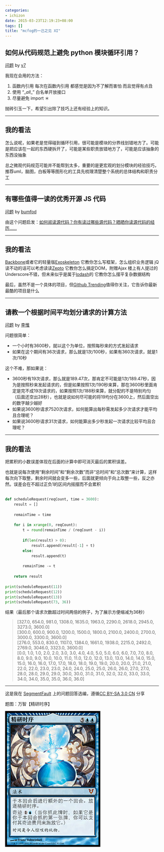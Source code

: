 ```yaml
---
categories:
- ichizon
date: 2015-03-23T12:19:23+08:00
tags: []
title: "mcfog的一己之见 XI"
---
```


<!--================================!-->

## 如何从代码规范上避免 python 模块循环引用？

[问题](http://segmentfault.com/q/1010000002518251) by [v7](http://segmentfault.com/u/v7)

我现在会用的方法：

 1. 函数内引用
        每次在函数内引用 都感觉是因为不了解而害怕
        而且觉得有点丑           
 2. 使用 “\__all__” 白名单开放接口       
 3. 尽量避免 import ＊

抛砖引玉一下，希望引出除了技巧上还有经验上的知识。

<!--more-->


---

## 我的看法

怎么说呢，如果老是觉得碰到循环引用，很可能是模块的分界线划错地方了。可能是把应该在一起的东西硬拆开了，可能是某些职责放错地方了，可能是应该抽象的东西没抽象

总之微观代码规范可能并不能帮到太多，重要的是更宏观的划分模块的经验技巧，推荐uml，脑图，白板等等图形化的工具先梳理清楚整个系统的总体结构和职责分工

---




<!--================================!-->

## 有哪些值得一读的优秀开源 JS 代码

[问题](http://segmentfault.com/q/1010000002396706) by [bumfod](http://segmentfault.com/u/bumfod)

由这个问题启发：[如何阅读源代码？你有读过哪些源代码？晒晒你读源代码的经历……](http://segmentfault.com/q/1010000002396186)

---

## 我的看法

[Backbone][1]或者它的轻量版[Exoskeleton][2] 它教你怎么写框架，怎么组织业务逻辑
jQ读不动的话可以考虑读读[Zepto][3] 它教你怎么搞定DOM，附赠Ajax 
楼上有人提过的Underscore不错，但未来似乎是属于[lodash][4]的  它教你怎么摆平复杂数据结构

最后，虽然不是一个具体的项目，但[Github Trending][5]值得你关注，它告诉你最新最酷的项目是什么


  [1]: http://backbonejs.org/docs/backbone.html
  [2]: https://github.com/paulmillr/exoskeleton/tree/master/lib
  [3]: https://github.com/madrobby/zepto/tree/master/src
  [4]: https://github.com/lodash/lodash/blob/master/lodash.js
  [5]: https://github.com/trending?l=javascript&since=weekly

---

<!--================================!-->

## 请教一个根据时间平均划分请求的计算方法

[问题](http://segmentfault.com/q/1010000000730167) by [李惟](http://segmentfault.com/u/liwei_161273)

问题很简单：

 - 一个小时有3600秒，就以这个为单位，按照每秒来的方式发起请求
 - 如果在这个期间有36次请求，那么就是1次/100秒，如果有360次请求，就是1次/10秒

这个不难，那如果说：

 - 3600秒有19次请求，那么就是189.47次，那肯定不可能是1次/189.47秒，因为是按照秒来发起请求的，但是如果按照1次/190秒来算，那在3600秒里面肯定是完不成19次请求的，如果按照1次/188秒来算，就分配的不是特别均匀（后面还空出28秒），也就是说如何尽可能的将19均分在3600上，然后面空出的数字越少越好
 - 如果说3600秒请求7520次请求，如何能算出每秒需发起多少次请求才能平均且合理呢？
 - 如果说3600秒请求31次请求，如何能算出多少秒发起一次请求比较平均且合理呢？

---

## 我的看法

把累积的小数误差体现在后面的计算中即可消灭最后的累积误差。

也就是说每次使用“剩余时间”和“剩余次数”而非“总时间”和“总次数”来计算，这样每次向下取整，剩余时间就会变多一些，后面就更倾向于向上取整一些，反之亦然。误差会在不超过正负1的区间内摇摆而不会累积

```py

def scheduleRequest(reqCount, time = 3600):
    result = []

    remainTime = time

    for i in xrange(0, reqCount):
        t = round(remainTime / (reqCount - i))

        if(len(result) > 0):
            result.append(result[-1] + t)
        else:
            result.append(t)

        remainTime -= t

    return result

print(scheduleRequest(11))
print(scheduleRequest(12))
print(scheduleRequest(13))
print(scheduleRequest(73, 36))

```

结果（最后那个请求次数超过时间两倍的例子，为了展示方便缩减为36秒）

> [327.0, 654.0, 981.0, 1308.0, 1635.0, 1963.0, 2290.0, 2618.0, 2945.0, 3273.0, 3600.0]  
[300.0, 600.0, 900.0, 1200.0, 1500.0, 1800.0, 2100.0, 2400.0, 2700.0, 3000.0, 3300.0, 3600.0]  
[276.0, 553.0, 830.0, 1107.0, 1384.0, 1661.0, 1938.0, 2215.0, 2492.0, 2769.0, 3046.0, 3323.0, 3600.0]  
[0.0, 1.0, 1.0, 2.0, 2.0, 3.0, 3.0, 4.0, 4.0, 5.0, 5.0, 6.0, 6.0, 7.0, 7.0, 8.0, 8.0, 9.0, 9.0, 10.0, 10.0, 11.0, 11.0, 12.0, 12.0, 13.0, 13.0, 14.0, 14.0, 15.0, 15.0, 16.0, 16.0, 17.0, 17.0, 18.0, 18.0, 19.0, 19.0, 20.0, 20.0, 21.0, 21.0, 22.0, 22.0, 23.0, 23.0, 24.0, 24.0, 25.0, 25.0, 26.0, 26.0, 27.0, 27.0, 28.0, 28.0, 29.0, 29.0, 30.0, 30.0, 31.0, 31.0, 32.0, 32.0, 33.0, 33.0, 34.0, 34.0, 35.0, 35.0, 36.0, 36.0]  

---




这是我在 [SegmentFault](http://segmentfault.com/) 上的问题回答选编，遵循[CC BY-SA 3.0 CN](http://creativecommons.org/licenses/by-sa/3.0/cn/) 分享

题图：万智【精研时序】

![](/img/2015-q1/avr81.jpg)


